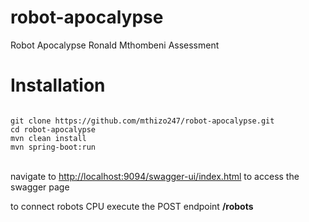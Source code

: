 # robot-apocalypse
Robot Apocalypse Ronald Mthombeni Assessment

# Installation
<code>
git clone https://github.com/mthizo247/robot-apocalypse.git
cd robot-apocalypse
mvn clean install
mvn spring-boot:run
</code>
<br/>
<p>
navigate to <a href="http://localhost:9094/swagger-ui/index.html">http://localhost:9094/swagger-ui/index.html</a> to access the swagger page
</p>
<p>
to connect robots CPU execute the POST endpoint <b>/robots</b>
</p>